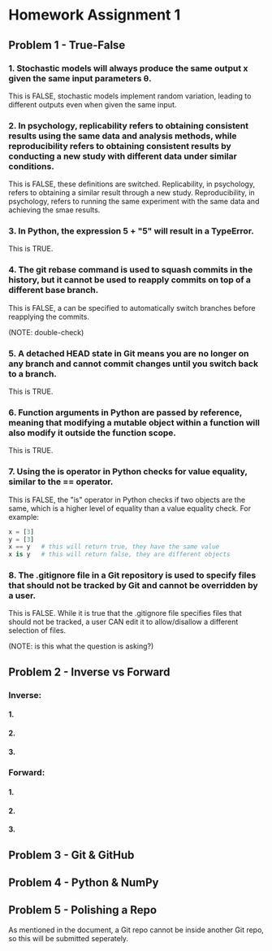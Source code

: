 # Homework Assignment 1

## Problem 1 - True-False

### 1. Stochastic models will always produce the same output x given the same input parameters θ.

This is FALSE, stochastic models implement random variation, leading to different outputs even when given the same input.

### 2. In psychology, replicability refers to obtaining consistent results using the same data and analysis methods, while reproducibility refers to obtaining consistent results by conducting a new study with different data under similar conditions.

This is FALSE, these definitions are switched. Replicability, in psychology, refers to obtaining a similar result through a new study. Reproducibility, in psychology, refers to running the same experiment with the same data and achieving the smae results.

### 3. In Python, the expression 5 + "5" will result in a TypeError.

This is TRUE.

### 4. The git rebase command is used to squash commits in the history, but it cannot be used to reapply commits on top of a different base branch.

This is FALSE, a <branch> can be specified to automatically switch branches before reapplying the commits.

(NOTE: double-check)

### 5. A detached HEAD state in Git means you are no longer on any branch and cannot commit changes until you switch back to a branch.

This is TRUE.

### 6. Function arguments in Python are passed by reference, meaning that modifying a mutable object within a function will also modify it outside the function scope.

This is TRUE.

### 7. Using the is operator in Python checks for value equality, similar to the == operator.

This is FALSE, the "is" operator in Python checks if two objects are the same, which is a higher level of equality than a value equality check. For example:
```python
x = [3]
y = [3]
x == y   # this will return true, they have the same value
x is y   # this will return false, they are different objects
```

### 8. The .gitignore file in a Git repository is used to specify files that should not be tracked by Git and cannot be overridden by a user.

This is FALSE. While it is true that the .gitignore file specifies files that should not be tracked, a user CAN edit it to allow/disallow a different selection of files.

(NOTE: is this what the question is asking?)

## Problem 2 - Inverse vs Forward

### Inverse:

#### 1.
#### 2. 
#### 3.

### Forward:

#### 1.
#### 2. 
#### 3.

## Problem 3 - Git & GitHub

## Problem 4 - Python & NumPy

## Problem 5 - Polishing a Repo

As mentioned in the document, a Git repo cannot be inside another Git repo, so this will be submitted seperately.
